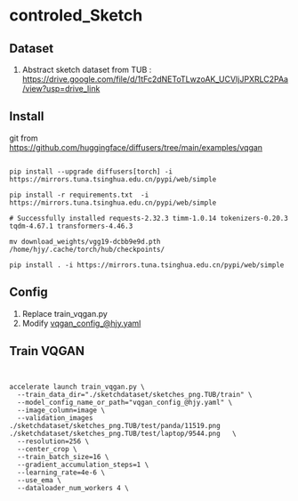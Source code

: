 # controled_Sketch

## Dataset

1. Abstract sketch dataset from TUB : https://drive.google.com/file/d/1tFc2dNEToTLwzoAK_UCVIjJPXRLC2PAa/view?usp=drive_link

## Install

git from https://github.com/huggingface/diffusers/tree/main/examples/vqgan


```shell

pip install --upgrade diffusers[torch] -i https://mirrors.tuna.tsinghua.edu.cn/pypi/web/simple

pip install -r requirements.txt  -i https://mirrors.tuna.tsinghua.edu.cn/pypi/web/simple

# Successfully installed requests-2.32.3 timm-1.0.14 tokenizers-0.20.3 tqdm-4.67.1 transformers-4.46.3

mv download_weights/vgg19-dcbb9e9d.pth /home/hjy/.cache/torch/hub/checkpoints/

pip install . -i https://mirrors.tuna.tsinghua.edu.cn/pypi/web/simple

```
## Config

1. Replace train_vqgan.py
2. Modify vqgan_config_@hjy.yaml

## Train VQGAN

```shell


accelerate launch train_vqgan.py \
  --train_data_dir="./sketchdataset/sketches_png.TUB/train" \
  --model_config_name_or_path="vqgan_config_@hjy.yaml" \
  --image_column=image \
  --validation_images ./sketchdataset/sketches_png.TUB/test/panda/11519.png ./sketchdataset/sketches_png.TUB/test/laptop/9544.png   \
  --resolution=256 \
  --center_crop \
  --train_batch_size=16 \
  --gradient_accumulation_steps=1 \
  --learning_rate=4e-6 \
  --use_ema \
  --dataloader_num_workers 4 \
```
